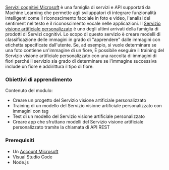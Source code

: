 [Servizi cognitivi Microsoft](https://azure.microsoft.com/services/cognitive-services/ "Servizi cognitivi Microsoft") è una famiglia di servizi e API supportati da Machine Learning che permette agli sviluppatori di integrare funzionalità intelligenti come il riconoscimento facciale in foto e video, l'analisi del sentiment nel testo e il riconoscimento vocale nelle applicazioni. Il [Servizio visione artificiale personalizzato](https://azure.microsoft.com/services/cognitive-services/custom-vision-service/) è uno degli ultimi arrivati della famiglia di prodotti di Servizi cognitivi. Lo scopo di questo servizio è creare modelli di classificazione delle immagini in grado di "apprendere" dalle immagini con etichetta specificate dall'utente. Se, ad esempio, si vuole determinare se una foto contiene un'immagine di un fiore, È possibile eseguire il training del Servizio visione artificiale personalizzato con una raccolta di immagini di fiori perché il servizio sia grado di determinare se l'immagine successiva include un fiore e addirittura il tipo di fiore.

### <a name="learning-objectives"></a>Obiettivi di apprendimento

Contenuto del modulo:

- Creare un progetto del Servizio visione artificiale personalizzato
- Training di un modello del Servizio visione artificiale personalizzato con immagini con tag
- Test di un modello del Servizio visione artificiale personalizzato
- Creare app che sfruttano modelli del Servizio visione artificiale personalizzato tramite la chiamata di API REST

### <a name="prerequisites"></a>Prerequisiti  

<!---TODO: Need links here and better verbiage; is Microsoft account needed?--->

- Un [Account Microsoft](https://account.microsoft.com/account)
- Visual Studio Code
- Node.js